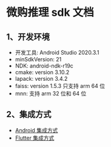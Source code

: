 # 微购推理 sdk 文档

## 1、开发环境

- 开发工具: Android Studio 2020.3.1
- minSdkVersion: 21
- NDK: android-ndk-r19c
- cmake: version 3.10.2
- lapack: version 3.4.2
- faiss: version 1.5.3 只支持 arm 64 位
- mnn: 支持 arm 32 位和 64 位

## 2、集成方式

- [Android 集成方式](./guide/android.md)
- [Flutter 集成方式](./guide/flutter.md)
